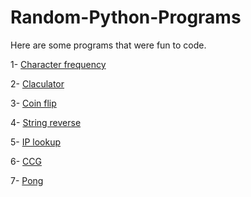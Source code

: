 # Random-Python-Programs
Here are some programs that were fun to code.

1- [Character frequency](https://github.com/Navid-Mehralizadeh/Random-Python-Programs/blob/60c589ae7a6a5ff5ec2814037a4158a9451cd7b8/Character%20frequency/character_frequency.py)

2- [Claculator](https://github.com/Navid-Mehralizadeh/Random-Python-Programs/blob/4c3c70264e3dfea7fda5d247b773a92f24641d1f/Calculator/Calculator.py)


3- [Coin flip](https://github.com/Navid-Mehralizadeh/Random-Python-Programs/blob/0bb3e8d3ebc67a3c580e3586cf4a95c8f6781acf/Coin-Flip/CoinFlip.py)

4- [String reverse](https://github.com/Navid-Mehralizadeh/Random-Python-Programs/blob/33489e7511eac6f9b7f8ca043635d4ddb322fedf/String-Reverse/string_reverse.py)

5- [IP lookup](https://github.com/Navid-Mehralizadeh/Random-Python-Programs/blob/5e0a61e613608168f1cbd02dcc472d3d891ce7b9/IP-Lookup/ip_lookup.py)

6- [CCG](https://github.com/Navid-Mehralizadeh/Random-Python-Programs/blob/b6436ca9a0b41fc608a2b554d62f07a55ad5036c/CCG/CCG.py)

7- [Pong](https://github.com/Navid-Mehralizadeh/Random-Python-Programs/blob/ea20c98e0f24c7bd461f948a2c92faff94b8cce1/Pong/pong.py)
